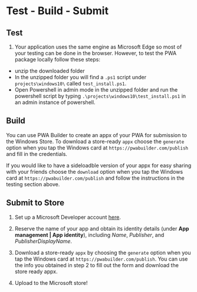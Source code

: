 ﻿# Test - Build - Submit

## Test

1. Your application uses the same engine as Microsoft Edge so most of your testing can be done in the browser. However, to test the PWA package locally follow these steps:

- unzip the downloaded folder
- In the unzipped folder you will find a `.ps1` script under `projects\windows10\` called `test_install.ps1`.
- Open Powershell in admin mode in the unzipped folder and run the powershell script by typing `.\projects\windows10\test_install.ps1` in an admin instance of powershell.


## Build

You can use PWA Builder to create an appx of your PWA for submission to the Windows Store. To download a store-ready `appx` choose the `generate` option when you tap the Windows card at `https://pwabuilder.com/publish` and fill in the credentials.

If you would like to have a sideloadble version of your appx for easy sharing with your friends choose the `download` option when you tap the Windows card at `https://pwabuilder.com/publish` and follow the instructions in the testing section above.


## Submit to Store

1. Set up a Microsoft Developer account [here](http://dev.windows.com/en-us).

2. Reserve the name of your app and obtain its identity details (under **App management | App identity**), including _Name_, _Publisher_, and _PublisherDisplayName_.

3. Download a store-ready `appx` by choosing the `generate` option when you tap the Windows card at `https://pwabuilder.com/publish`. You can use the info you obtained in step 2 to fill out the form and download the store ready appx.

4. Upload to the Microsoft store!

